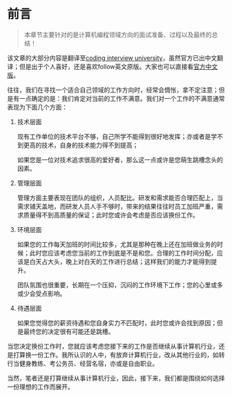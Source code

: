 # 前言

> 本章节主要针对的是计算机编程领域方向的面试准备、过程以及最终的总结！

该文章的大部分内容是翻译至[coding interview university](https://github.com/jwasham/coding-interview-university)，虽然官方已出中文翻译；但是出于个人喜好，还是喜欢follow英文原版。大家也可以直接看[官方中文版](https://github.com/jwasham/coding-interview-university/blob/main/translations/README-cn.md)。

往往，我们在寻找一个适合自己领域的工作方向时，经常会惆怅，拿不定注意；但是有一点确定的是：我们肯定对当前的工作不满意。我们对一个工作的不满意通常表现为下面几个方面：

1. 技术层面

   现有工作单位的技术平台不够，自己所学不能得到很好地发挥；亦或者是学不到更高的技术，自身的技术能力得不到提高；

   如果您是一位对技术追求很高的爱好者，那么这一点或许是您萌生跳槽念头的因素。

2. 管理层面

   管理方面主要表现在团队的组织，人员配比。研发和需求能否合理匹配上，当需求铺天盖地，而研发人员人手不够时，带来的结果往往时员工加班严重，需求质量得不到高质量的保证；此时您或许会考虑是否应该换份工作。

3. 环境层面

   如果您的工作每天加班的时间比较多，尤其是那种在晚上还在加班做业务的时候；此时您应该考虑您当前的工作到底是不是和您。合理的工作时间分配，应该是白天占大头，晚上对白天的工作进行总结；这样我们的能力才能得到提升。

   团队氛围也很重要，长期在一个压抑，沉闷的工作环境下工作；您的心里或多或少会受点影响。

4. 待遇层面

   如果您觉得您的薪资待遇和您自身实力不匹配时，此时您或许会找到原因；但是最终您的决定很有可能还是跳槽。

当您决定换份工作时，您就应该考虑您接下来的工作是否继续从事计算机行业，还是打算换一份工作。我所认识的人中，有放弃计算机行业，改从其他行业的，如转行当健身教练、考公务员、经营名宿，亦或是自由职业。

当然，笔者还是打算继续从事计算机行业，因此，接下来，我们都是围绕如何选择一份理想的工作而展开。

